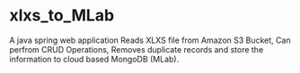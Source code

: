 # xlxs_to_MLab

A java spring web application
Reads XLXS file from Amazon S3 Bucket, Can perfrom CRUD Operations, 
Removes duplicate records and store the information to cloud based MongoDB (MLab).
